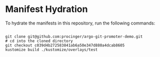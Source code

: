 
# Manifest Hydration

To hydrate the manifests in this repository, run the following commands:

```shell

git clone git@github.com:procinger/argo-git-promoter-demo.git
# cd into the cloned directory
git checkout c039d4b272583841ab6a50e347d880a4dcab8605
kustomize build ./kustomize/overlays/test
```